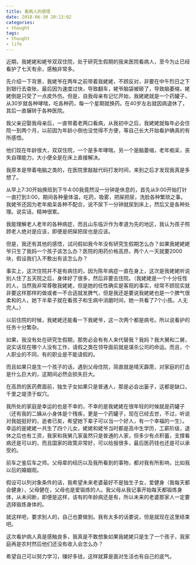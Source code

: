 ```yaml
---
title: 看病人的感悟
date: 2018-06-30 20:13:02
categories:
- thought
tags:
- thought
- life
---
```


近期，我姥姥和姥爷双双住院，处于研究生假期的我来医院看病人，至今为止已经看护了七天有余，感触非常多。

<!-- more -->

先介绍一下背景，我姥爷在两年之前带着我姥姥，不顾反对，非要在中午烈日之下到银行去查账，最后因为速度过快，导致翻车，姥爷脑袋被砸了，导致脑萎缩，姥姥倒是只受了一点皮外伤。但是，自我母亲有记忆开始，我姥姥就是一个药罐子，从30岁就各种哮喘，吃各种药，每一个星期就换药。在40岁左右就因病退休了，其后一直辗转于各种医院。

我父亲迎娶我母亲后，一直带着老两口看病，从我初中之后，我姥姥就每年必会住院一到两个月，以前因为年龄小倒也没觉得不方便，等自己长大开始看护确真的有所感悟。

他们现在年龄很大，双双住院，一个是多年哮喘，另一个是脑萎缩，老年痴呆，丧失自理能力，大小便全是在床上直接解决。

我原本是带着电脑之类的，在医院里敲敲代码打发时间，来到之后才发现我真是多想了。

从早上7:30开始换班到下午4:00我竟然没一分钟是休息的，首先从9:00开始打针一直打到3:00，期间各种量体温，吃药，吸雾，把屎把尿，洗脸各种繁琐之事。我姥爷还因为老年痴呆各种不配合，说不尿下一分钟就尿到床上，然后又是各种处理。说实话，精神很累。

我能理解老人老年的各种病症，而且山东临沂作为孝道为先的地区，我认为孩子照顾老人绝对是应该，即便是把屎把尿也是应该。

但是，我还有其他的感悟，试问假如我今年没有研究生假期怎么办？如果我姥姥姥爷只生了我妈一个孩子该怎么办？医院的用药价格高昂，两个人一天就要2000块，假设我们入不敷出有该怎么办？

事实上，这次住院并不是有病住的，因为陈年病症一直在身上，这次是我姥姥听说别人住了五天院之后，身体好了很多，然后非要去住院。（我姥姥是一个十分任性的人，当然我非常尊敬我姥姥，但是她的任性确实是客观的事实，经常不顾现实就非要这样那样的做或者一不合适就发脾气，但是我还是要说我姥姥也是一个脾气很柔和的人，她下半辈子就在看孩子和生病中消磨时间，她一共看了7个小孩。人无完人。）

以前住院的时候，我姥姥还能看一下我姥爷，这一次两个都是病号。所以说看护的任务十分繁杂。

如果，我没有处在研究生假期，那势必会有有人来代替我？我妈？我大舅和二舅，说实话现在哪个人没有工作，请假之类在领导面前就是谋杀公司的命运。而且，个人职业的不同，有的职业是不能请假的。

而且如果只是生一个孩子的话，遇到父母住院，简直就是晴天霹雳，对家庭的打击是什么巨大的，这期间必然会损失巨大。

在高昂的医药费面前，独生子女如果只是普通人，那是必会出篓子，这都是缺口，千里之堤溃于蚁穴。

我所处的家庭是幸运的也是不幸的，不幸的是我姥姥在很年轻的时候就是药罐子（还有我的二姨从小身体是个残疾，更是一个药罐子，现在已经去世，不过，听说对我姐挺好的，逝者已矣，希望她下辈子可以当一个好人，有一个幸福的一生）。幸运的是姥姥一共生了四个儿女，姥姥和姥爷当时都是高中生学历，工薪阶级，退休之后也有工资，我家和我舅几家虽然只是普通的人家，但多少有点积蓄，支撑看病还是可以的，而且国家的政策非常好，可以给报很多，最后医药钱也还是可以承受的。

前车之鉴后车之师。父母辈的经历以及我所看到的事物，都对我有所影响，比如我以后的婚姻观。

假设可以列对象条件的话，我希望未来老婆最好不是独生子女，爱健身（我每天都会健身），父母健在，父母也是爱锻炼的人。我父母从我记事开始每天都锻炼身体，从未间断，即便是这样，该有的年龄病还是有，所以未来的老婆那家人一定要选择锻炼身体的。

就这样吧，要求别人的，自己也要做到。我有太多的话要说，但是就现在这里结束吧。

这次看护病人真是感触良多，我真是不敢想象如果我姥姥只是生了一个孩子，我家庭再是农村然后他们还没有收入会怎么办？

希望自己可以努力学习，赚好多钱，这样就算是面对生活也有自己的底气。

